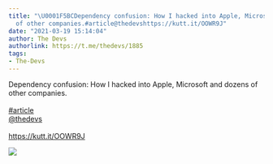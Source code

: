 ```yaml
---
title: "\U0001F5BCDependency confusion: How I hacked into Apple, Microsoft and dozens
  of other companies.#article@thedevshttps://kutt.it/OOWR9J"
date: "2021-03-19 15:14:04"
author: The Devs
authorlink: https://t.me/thedevs/1885
tags:
- The-Devs
---
```

<p>Dependency confusion: How I hacked into Apple, Microsoft and dozens of other companies.<br><br><a href="https://t.me/thedevs/1885?q=%23article">#article</a><br><a href="https://t.me/thedevs" target="_blank">@thedevs</a><br><br><a href="https://kutt.it/OOWR9J" target="_blank" rel="noopener">https://kutt.it/OOWR9J</a></p><img src="https://cdn4.telesco.pe/file/c8b1wy2eVEf1pvcFI4_x5MCTIc1aukAprszUfpOSPLQmow-srudqLozq21gEPCDklbxvm6AzBqAm3KGhhJWjmMAbw8Cq7iXwi5NKYWejRGekphqaXYOV_GPJdi8gYYAZR_jtiYT4bSlJ6jWn1cCmibfKgAklN3Hv2OsOC0ClijTDfv10MS-uZeHA3OQEq5IbIJbBvEZD8kv8rYuoWP1z8W7Lm9uJvVksVUpeoVCarMRfoNsEYqcEi518xk7-RMwSs8iyPAOWA3SSCmZRycvv4ddraZ9FSjB0KKjeSmyvPcwMSG5g3JfztI8mCdYdH5wvwKANfPBk2c-jZRxVYvMKIQ.jpg" referrerpolicy="no-referrer">
